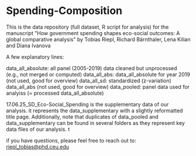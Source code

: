 # Spending-Composition
This is the data repository (full dataset, R script for analysis) for the manuscript "How government spending shapes eco-social outcomes: A global comparative analysis" by Tobias Riepl, Richard Bärnthaler, Lena Kilian and Diana Ivanova


A few explanatory lines:

data_all_absolute: all panel (2005-2019) data cleaned but unprocessed (e.g., not merged or computed)
data_all_abs: data_all_absolute for year 2019 (not used, good for overview)
data_all_sd: standardized (z-variation) data_all_abs (not used, good for overview)
data_pooled: panel data used for analyiss (= processed data_all_absolute)

17.06.25_SD_Eco-Social_Spending is the supplementary data of our analysis. it represents the data_supplementary with a slightly reformatted title page. 
Additionally, note that duplicates of data_pooled and data_supplementary can be found in several folders as they represent  key data files of our analysis. t

if you have questions, please feel free to reach out to: riepl_tobias@phd.ceu.edu 
